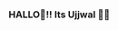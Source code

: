 ### HALLO👋!! Its Ujjwal 👨‍💻

<!--
**ujjwal1206/ujjwal1206** is a ✨ _special_ ✨ repository because its `README.md` (this file) appears on your GitHub profile.
-👨‍💻 Primary Coding language - C,Java
-🌱 I’m currently learning Full Stack Development from Upgrad
-📚 I'm currently studying at chitkara university 
-💻 Java Developer to be 💭
